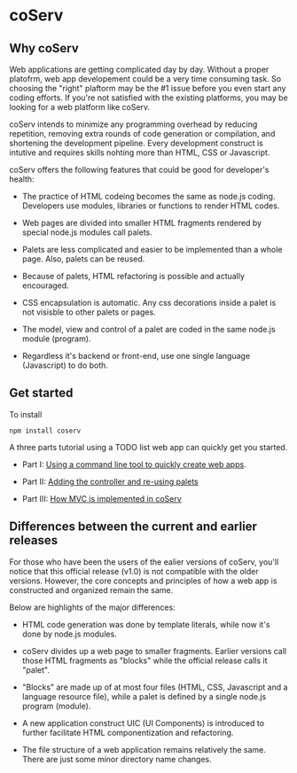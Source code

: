 # coServ

## Why coServ
Web applications are getting complicated day by day. Without a proper platofrm, web app developement could be a very time consuming task. So choosing the "right" plaftorm may be the #1 issue before you even start any coding efforts. If you're not satisfied with the existing platforms, you may be looking for a web platform like coServ.

coServ intends to minimize any programming overhead by reducing repetition, removing extra rounds of code generation or compilation, and shortening the development pipeline. Every development construct is intutive and requires skills nohting more than HTML, CSS or Javascript.

coServ offers the following features that could be good for developer's health:

* The practice of HTML codeing becomes the same as node.js coding. Developers use modules, libraries or functions to render HTML codes.

* Web pages are divided into smaller HTML fragments rendered by special node.js modules call palets.

* Palets are less complicated and easier to be implemented than a whole page. Also, palets can be reused.

* Because of palets, HTML refactoring is possible and actually encouraged.

* CSS encapsulation is automatic. Any css decorations inside a palet is not visisble to other palets or pages.

* The model, view and control of a palet are coded in the same node.js module (program).

* Regardless it's backend or front-end, use one single language (Javascript) to do both.


## Get started
To install

	npm install coserv

A three parts tutorial using a TODO list web app can quickly get you started.

* Part I: [Using a command line tool to quickly create web apps](https://medium.com/@benlue3/coserv-tutorial-part-i-5b4f76c016f3).

* Part II: [Adding the controller and re-using palets](https://medium.com/@benlue3/coserv-tutorial-part-ii-979418449a9)

* Part III: [How MVC is implemented in coServ](https://medium.com/@benlue3/coserv-tutorial-part-iii-6801635285ab)

## Differences between the current and earlier releases
For those who have been the users of the ealier versions of coServ, you'll notice that this official release (v1.0) is not compatible with the older versions. However, the core concepts and principles of how a web app is constructed and organized remain the same.

Below are highlights of the major differences:

* HTML code generation was done by template literals, while now it's done by node.js modules.

* coServ divides up a web page to smaller fragments. Earlier versions call those HTML fragments as "blocks" while the official release calls it "palet".

* "Blocks" are made up of at most four files (HTML, CSS, Javascript and a language resource file), while a palet is defined by a single node.js program (module).

* A new application construct UIC (UI Components) is introduced to further facilitate HTML componentization and refactoring.

* The file structure of a web application remains relatively the same. There are just some minor directory name changes.